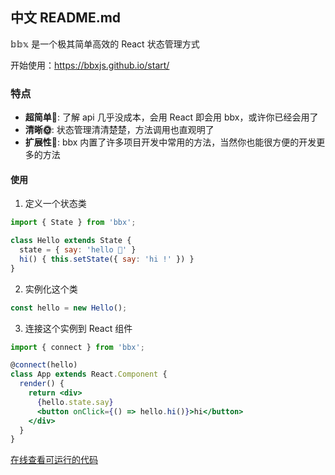 ## 中文 README.md

𝕓𝕓𝕩 是一个极其简单高效的 React 状态管理方式

开始使用：https://bbxjs.github.io/start/

### 特点

- **超简单:baby:**: 了解 api 几乎没成本，会用 React 即会用 bbx，或许你已经会用了
- **清晰:sun_with_face:**: 状态管理清清楚楚，方法调用也直观明了
- **扩展性:hatching_chick:**: bbx 内置了许多项目开发中常用的方法，当然你也能很方便的开发更多的方法


#### 使用

1. 定义一个状态类
```jsx
import { State } from 'bbx';

class Hello extends State {
  state = { say: 'hello 👶' }
  hi() { this.setState({ say: 'hi !' }) }
}
```

2. 实例化这个类

```jsx
const hello = new Hello();
```

3. 连接这个实例到 React 组件
```jsx
import { connect } from 'bbx';

@connect(hello)
class App extends React.Component {
  render() {
    return <div>
      {hello.state.say}
      <button onClick={() => hello.hi()}>hi</button>
    </div>
  }
}
```

[在线查看可运行的代码](https://stackblitz.com/edit/bbx-example-hello)
